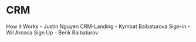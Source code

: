 # CRM
How it Works - Justin Nguyen
CRM-Landing - Kymbat Baibaturova
Sign-in - Wil Arcoca
Sign Up - Berik Baibaturov
